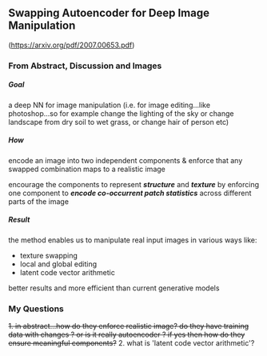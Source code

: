 Swapping Autoencoder for Deep Image Manipulation
---
(https://arxiv.org/pdf/2007.00653.pdf)

### From Abstract, Discussion and Images

##### Goal
a deep NN for image manipulation (i.e. for image editing...like photoshop...so for example change the lighting of the sky or change landscape from dry soil to wet grass, or change hair of person etc)

##### How
encode an image into two independent components & enforce that any swapped combination maps to a realistic image 

encourage the components to represent **_structure_** and _**texture**_ by enforcing one component to _**encode co-occurrent patch statistics**_ across different parts of the image

##### Result
the method enables us to manipulate real input images in various ways like:
- texture swapping
- local and global editing
- latent code vector arithmetic

better results and more efficient than current generative models

### My Questions
~~1. in abstract...how do they enforce realistic image? do they have training data with changes ? or is it really autoencoder ? if yes then how do they ensure meaningful components?~~
2. what is 'latent code vector arithmetic'?